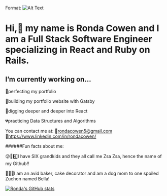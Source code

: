 

Format: ![Alt Text](https://res.cloudinary.com/zsazsa6/image/upload/v1630691180/Background%20pics/pexels-daria-shevtsova-1680140_vcj7zv.jpg)


# Hi,👋 my name is Ronda Cowen and I am a Full Stack Software Engineer specializing in React and Ruby on Rails. 


## I’m currently working on...

💜perfecting my portfolio

💙building my portfolio website with Gatsby 

🧡digging deeper and deeper into React

💔practicing Data Structures and Algorithms

You can contact me at:
📧rondacowen5@gmail.com
🔗https://www.linkedin.com/in/rondacowen/






######Fun facts about me: 

😜👶6️⃣I have SIX grandkids and they all call me Zsa Zsa, hence the name of my Github!!

🎂🍰🐩I am an avid baker, cake decorator and am a dog mom to one spoiled Zuchon named Bella!



[![Ronda's GitHub stats](https://github-readme-stats.vercel.app/api?username=zsazsa6)](https://github.com/zsazsa6/github-readme-stats&show_icons=true&theme=radical)


